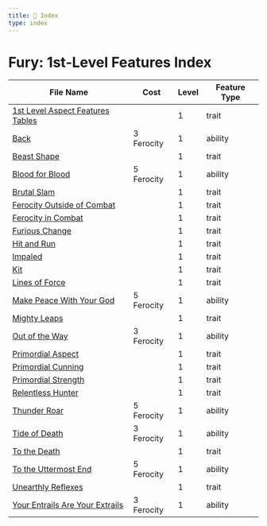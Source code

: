 ```yaml
---
title: 📑 Index
type: index
---
```


# Fury: 1st-Level Features Index

| File Name                                                                       | Cost       | Level | Feature Type |
| ------------------------------------------------------------------------------- | ---------- | ----- | ------------ |
| [1st Level Aspect Features Tables](../1st%20Level%20Aspect%20Features%20Tables) |            | 1     | trait        |
| [Back](../Back)                                                                 | 3 Ferocity | 1     | ability      |
| [Beast Shape](../Beast%20Shape)                                                 |            | 1     | trait        |
| [Blood for Blood](../Blood%20for%20Blood)                                       | 5 Ferocity | 1     | ability      |
| [Brutal Slam](../Brutal%20Slam)                                                 |            | 1     | trait        |
| [Ferocity Outside of Combat](../Ferocity%20Outside%20of%20Combat)               |            | 1     | trait        |
| [Ferocity in Combat](../Ferocity%20in%20Combat)                                 |            | 1     | trait        |
| [Furious Change](../Furious%20Change)                                           |            | 1     | trait        |
| [Hit and Run](../Hit%20and%20Run)                                               |            | 1     | trait        |
| [Impaled](../Impaled)                                                           |            | 1     | trait        |
| [Kit](../Kit)                                                                   |            | 1     | trait        |
| [Lines of Force](../Lines%20of%20Force)                                         |            | 1     | trait        |
| [Make Peace With Your God](../Make%20Peace%20With%20Your%20God)                 | 5 Ferocity | 1     | ability      |
| [Mighty Leaps](../Mighty%20Leaps)                                               |            | 1     | trait        |
| [Out of the Way](../Out%20of%20the%20Way)                                       | 3 Ferocity | 1     | ability      |
| [Primordial Aspect](../Primordial%20Aspect)                                     |            | 1     | trait        |
| [Primordial Cunning](../Primordial%20Cunning)                                   |            | 1     | trait        |
| [Primordial Strength](../Primordial%20Strength)                                 |            | 1     | trait        |
| [Relentless Hunter](../Relentless%20Hunter)                                     |            | 1     | trait        |
| [Thunder Roar](../Thunder%20Roar)                                               | 5 Ferocity | 1     | ability      |
| [Tide of Death](../Tide%20of%20Death)                                           | 3 Ferocity | 1     | ability      |
| [To the Death](../To%20the%20Death)                                             |            | 1     | trait        |
| [To the Uttermost End](../To%20the%20Uttermost%20End)                           | 5 Ferocity | 1     | ability      |
| [Unearthly Reflexes](../Unearthly%20Reflexes)                                   |            | 1     | trait        |
| [Your Entrails Are Your Extrails](../Your%20Entrails%20Are%20Your%20Extrails)   | 3 Ferocity | 1     | ability      |
